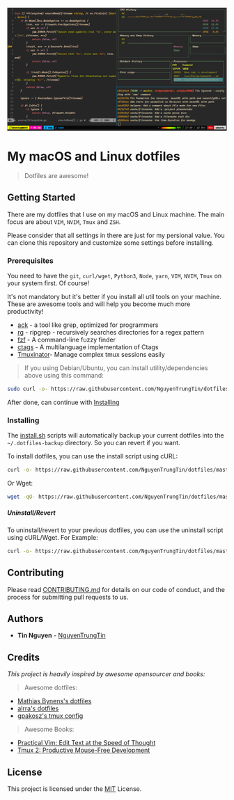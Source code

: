![Dotfiles](screenshot.png)


# My macOS and Linux dotfiles

> Dotfiles are awesome!

## Getting Started

There are my dotfiles that I use on my macOS and Linux machine. The main focus are about `VIM`, `NVIM`, `Tmux` and `ZSH`. 

Please consider that all settings in there are just for my persional value. You can clone this repository and customize some settings before installing.

### Prerequisites

You need to have the `git`, `curl/wget`, `Python3`, `Node`, `yarn`, `VIM`, `NVIM`, `Tmux` on your system first. Of course! 

It's not mandatory but it's better if you install all util tools on your machine. These are awesome tools and will help you become much more productivity! 

- [ack](https://beyondgrep.com/) - a tool like grep, optimized for programmers
- [rg](https://github.com/BurntSushi/ripgrep) - ripgrep - recursively searches directories for a regex pattern
- [fzf](https://github.com/junegunn/fzf) - A command-line fuzzy finder
- [ctags](http://ctags.sourceforge.net/) - A multilanguage implementation of Ctags
- [Tmuxinator](https://github.com/tmuxinator/tmuxinator)- Manage complex tmux sessions easily

> If you using Debian/Ubuntu, you can install utility/dependencies above using this command:

```sh
sudo curl -o- https://raw.githubusercontent.com/NguyenTrungTin/dotfiles/master/ubuntu.sh | bash
```
After done, can continue with [Installing](#Installing)

### Installing

The [install.sh](install.sh) scripts will automatically backup your current dotfiles into the `~/.dotfiles-backup` directory. So you can revert if you want.

To install dotfiles, you can use the install script using cURL:

```sh
curl -o- https://raw.githubusercontent.com/NguyenTrungTin/dotfiles/master/install.sh | bash
```

Or Wget:

```sh
wget -qO- https://raw.githubusercontent.com/NguyenTrungTin/dotfiles/master/install.sh | bash
```

##### Uninstall/Revert

To uninstall/revert to your previous dotfiles, you can use the uninstall script using cURL/Wget. For Example:

```sh
curl -o- https://raw.githubusercontent.com/NguyenTrungTin/dotfiles/master/uninstall.sh | bash
```

## Contributing

Please read [CONTRIBUTING.md](CONTRIBUTING.md) for details on our code of conduct, and the process for submitting pull requests to us.

## Authors

* **Tin Nguyen** - [NguyenTrungTin](https://github.com/NguyenTrungTin)

## Credits

*This project is heavily inspired by awesome opensourcer and books:*

> Awesome dotfiles: 
- [Mathias Bynens's dotfiles](https://github.com/mathiasbynens/dotfiles)
- [alrra's dotfiles](https://github.com/mathiasbynens/dotfiles)
- [gpakosz's tmux config](https://github.com/gpakosz/.tmux)

> Awesome Books: 
- [Practical Vim: Edit Text at the Speed of Thought](https://pragprog.com/book/dnvim2/practical-vim-second-edition)
- [Tmux 2: Productive Mouse-Free Development](https://pragprog.com/book/bhtmux2/tmux-2)

## License

This project is licensed under the [MIT](LICENSE.md) License.

